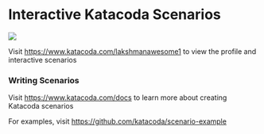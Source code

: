 # Interactive Katacoda Scenarios

[![](http://shields.katacoda.com/katacoda/lakshmanawesome1/count.svg)](https://www.katacoda.com/lakshmanawesome1 "Get your profile on Katacoda.com")

Visit https://www.katacoda.com/lakshmanawesome1 to view the profile and interactive scenarios

### Writing Scenarios
Visit https://www.katacoda.com/docs to learn more about creating Katacoda scenarios

For examples, visit https://github.com/katacoda/scenario-example

